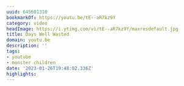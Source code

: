 ```yaml
---
uuid: 645601310
bookmarkOf: https://youtu.be/tE--aR7kz9Y
category: video
headImage: https://i.ytimg.com/vi/tE--aR7kz9Y/maxresdefault.jpg
title: Days Well Wasted
domain: youtu.be
description: ''
tags:
- youtube
- monster children
date: '2023-01-26T19:48:02.336Z'
highlights:
---
```



